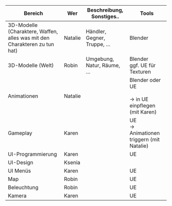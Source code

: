 
| Bereich                                                                   | Wer     | Beschreibung, Sonstiges..  | Tools                                                 |
| ------------------------------------------------------------------------- | ------- | -------------------------- | ----------------------------------------------------- |
| 3D-Modelle (Charaktere, Waffen, alles was mit den Charakteren zu tun hat) | Natalie | Händler, Gegner, Truppe, … | Blender                                               |
| 3D-Modelle (Welt)                                                         | Robin   | Umgebung, Natur, Räume, …  | Blender  <br>ggf. UE für Texturen                     |
| Animationen                                                               | Natalie |                            | Blender oder UE<br><br>→ in UE einpflegen (mit Karen) |
| Gameplay                                                                  | Karen   |                            | UE  <br>→ Animationen triggern (mit Natalie)          |
| UI-Programmierung                                                         | Karen   |                            | UE                                                    |
| UI-Design                                                                 | Ksenia  |                            |                                                       |
| UI Menüs                                                                  | Karen   |                            | UE                                                    |
| Map                                                                       | Robin   |                            | UE                                                    |
| Beleuchtung                                                               | Robin   |                            | UE                                                    |
| Kamera                                                                    | Karen   |                            | UE                                                    |
